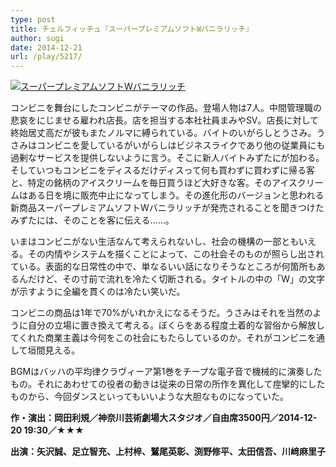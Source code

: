 ```yaml
---
type: post
title: チェルフィッチュ『スーパープレミアムソフトWバニラリッチ』
author: sugi
date: 2014-12-21
url: /play/5217/
---
```

<a href="http://i0.wp.com/asharpminor.com/wp-content/uploads/2014/12/33116_1.jpg" onclick="_gaq.push(['_trackEvent', 'outbound-article', 'http://asharpminor.com/wp-content/uploads/2014/12/33116_1.jpg', '']);" ><img src="http://i0.wp.com/asharpminor.com/wp-content/uploads/2014/12/33116_1.jpg?resize=212%2C300" alt="スーパープレミアムソフトWバニラリッチ" class="alignleft size-medium wp-image-5218" data-recalc-dims="1" /></a>

コンビニを舞台にしたコンビニがテーマの作品。登場人物は7人。中間管理職の悲哀をにじませる雇われ店長。店を担当する本社社員まみやSV。店長に対して終始居丈高だが彼もまたノルマに縛られている。バイトのいがらしとうさみ。うさみはコンビニを愛しているがいがらしはビジネスライクであり他の従業員にも過剰なサービスを提供しないように言う。そこに新人バイトみずたにが加わる。そしていつもコンビニをディスるだけディスって何も買わずに買わずに帰る客と、特定の銘柄のアイスクリームを毎日買うほど大好きな客。そのアイスクリームはある日を境に販売中止になってしまう。その進化形のバージョンと思われる新商品スーパープレミアムソフトWバニラリッチが発売されることを聞きつけたみずたには、そのことを客に伝える……。

いまはコンビニがない生活なんて考えられないし、社会の機構の一部ともいえる。その内情やシステムを描くことによって、この社会そのものが照らし出されている。表面的な日常性の中で、単なるいい話になりそうなところが何箇所もあるんだけど、その寸前で流れを冷たく切断される。タイトルの中の「W」の文字が示すように全編を貫くのは冷たい笑いだ。

コンビニの商品は1年で70%がいれかえになるそうだ。うさみはそれを当然のように自分の立場に置き換えて考える。ぼくらをある程度土着的な習俗から解放してくれた商業主義は今何をこの社会にもたらしているのか。それがコンビニを通して垣間見える。

BGMはバッハの平均律クラヴィーア第1巻をチープな電子音で機械的に演奏したもの。それにあわせての役者の動きは従来の日常の所作を異化して痙攣的にしたものから、今回ダンスといってもいいような大胆なものになっていた。

**作・演出：岡田利規／神奈川芸術劇場大スタジオ／自由席3500円／2014-12-20 19:30／★★★**

**出演：矢沢誠、足立智充、上村梓、鷲尾英彰、渕野修平、太田信吾、川﨑麻里子**
